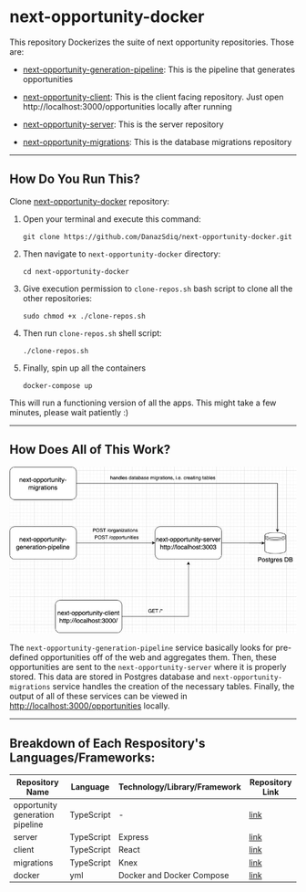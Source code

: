 # next-opportunity-docker

This repository Dockerizes the suite of next opportunity repositories. Those are:

- [next-opportunity-generation-pipeline](https://github.com/DanazSdiq/next-opportunity-generation-pipeline): This is the pipeline that generates opportunities

- [next-opportunity-client](https://github.com/DanazSdiq/next-opportunity-client): This is the client facing repository. Just open http://localhost:3000/opportunities locally after running

- [next-opportunity-server](https://github.com/DanazSdiq/next-opportunity-server): This is the server repository

- [next-opportunity-migrations](https://github.com/DanazSdiq/next-opportunity-migrations): This is the database migrations repository

---

## How Do You Run This?

Clone [next-opportunity-docker](https://github.com/DanazSdiq/next-opportunity-docker) repository:

1. Open your terminal and execute this command:
    ```
    git clone https://github.com/DanazSdiq/next-opportunity-docker.git
    ```

2. Then navigate to `next-opportunity-docker` directory:
    ```
    cd next-opportunity-docker
    ```

3. Give execution permission to `clone-repos.sh` bash script to clone all the other repositories:
    ```
    sudo chmod +x ./clone-repos.sh
    ```

4. Then run `clone-repos.sh` shell script:
    ```
    ./clone-repos.sh
    ```

5. Finally, spin up all the containers
    ```
    docker-compose up
    ```

This will run a functioning version of all the apps. This might take a few minutes, please wait patiently :)

---

## How Does All of This Work?

![next-opportunity layout](./next-opportunity-layout.jpg)


The `next-opportunity-generation-pipeline` service basically looks for pre-defined opportunities off of the web and aggregates them. Then, these opportunities are sent to the `next-opportunity-server` where it is properly stored. This data are stored in Postgres database and `next-opportunity-migrations` service handles the creation of the necessary tables. Finally, the output of all of these services can be viewed in [http://localhost:3000/opportunities](http://localhost:3000/opportunities) locally. 

---

## Breakdown of Each Respository's Languages/Frameworks:

| Repository Name 	| Language 	| Technology/Library/Framework 	| Repository Link 	|
|---	|---	|---	|---	|
| opportunity generation pipeline 	| TypeScript 	| - 	| [link](https://github.com/DanazSdiq/next-opportunity-generation-pipeline) 	|
| server 	| TypeScript 	| Express 	| [link](https://github.com/DanazSdiq/next-opportunity-server) 	|
| client 	| TypeScript 	| React 	| [link](https://github.com/DanazSdiq/next-opportunity-client) 	|
| migrations 	| TypeScript 	| Knex 	| [link](https://github.com/DanazSdiq/next-opportunity-migrations) 	|
| docker 	| yml 	| Docker and Docker Compose 	| [link](https://github.com/DanazSdiq/next-opportunity-docker) 	|